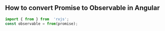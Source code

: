 
## How to convert Promise to Observable in Angular

```javascript
import { from } from  'rxjs';
const observable = from(promise);
```
<!--stackedit_data:
eyJoaXN0b3J5IjpbLTkxNzEyNjg4NiwtNTQ5MjU0ODAxLDE5ND
U1MzcxMjcsLTE4OTQxOTk0MzMsNTAyMDk2MjMxLC04MzU3NzEx
OTIsLTU1Mjk5MzQyNiwxNTUzMTYwNjgwLDY2ODE5MDA0OSwxMj
AzMDQ2OTQ2LDE0MDc1MTczMTUsLTM4NDEwNTAxMywtMzE1NjQ4
NTg4LC04MDA1NjE5MzAsLTE3MjQyMzMzNzYsLTE1NjU3MTM5OD
MsLTIwNjY2NTU0NzUsLTkzODUxNjIzOCwtMzMyNDU1MzYzXX0=

-->